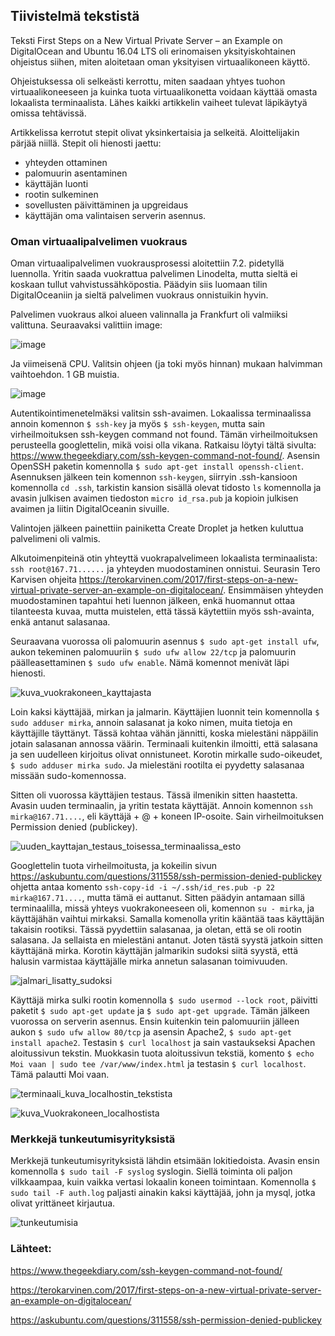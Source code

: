 ## Tiivistelmä tekstistä 

Teksti First Steps on a New Virtual Private Server – an Example on DigitalOcean and Ubuntu 16.04 LTS oli erinomaisen yksityiskohtainen ohjeistus siihen, miten aloitetaan oman yksityisen virtuaalikoneen käyttö. 

Ohjeistuksessa oli selkeästi kerrottu, miten saadaan yhtyes tuohon virtuaalikoneeseen ja kuinka tuota virtuaalikonetta voidaan käyttää omasta lokaalista terminaalista. Lähes kaikki artikkelin vaiheet tulevat läpikäytyä omissa tehtävissä. 

Artikkelissa kerrotut stepit olivat yksinkertaisia ja selkeitä. Aloittelijakin pärjää niillä. Stepit oli hienosti jaettu: 
- yhteyden ottaminen
- palomuurin asentaminen
- käyttäjän luonti 
- rootin sulkeminen
- sovellusten päivittäminen ja upgreidaus
- käyttäjän oma valintaisen serverin asennus. 

### Oman virtuaalipalvelimen vuokraus 

Oman virtuaalipalvelimen vuokrausprosessi aloitettiin 7.2. pidetyllä luennolla. Yritin saada vuokrattua palvelimen Linodelta, mutta sieltä ei koskaan tullut vahvistussähköpostia. 
Päädyin siis luomaan tilin DigitalOceaniin ja sieltä palvelimen vuokraus onnistuikin hyvin. 

Palvelimen vuokraus alkoi alueen valinnalla ja Frankfurt oli valmiiksi valittuna. Seuraavaksi valittiin image: 

![image](https://user-images.githubusercontent.com/82024427/217592390-913ee5e3-3ed2-40bc-86fc-aefd32a0b27a.png)

Ja viimeisenä CPU. Valitsin ohjeen (ja toki myös hinnan) mukaan halvimman vaihtoehdon. 1 GB muistia. 

![image](https://user-images.githubusercontent.com/82024427/217593049-9fcbbf9c-d6c6-49a3-80d9-84c66e3e928b.png)

Autentikointimenetelmäksi valitsin ssh-avaimen. Lokaalissa terminaalissa annoin komennon `$ ssh-key` ja myös `$ ssh-keygen`, mutta sain virheilmoituksen ssh-keygen command not found. Tämän virheilmoituksen perusteella googlettelin, mikä voisi olla vikana. Ratkaisu löytyi tältä sivulta: https://www.thegeekdiary.com/ssh-keygen-command-not-found/. Asensin OpenSSH paketin komennolla `$ sudo apt-get install openssh-client`. Asennuksen jälkeen tein komennon `ssh-keygen`, siirryin .ssh-kansioon komennolla `cd .ssh`, tarkistin kansion sisällä olevat tidosto `ls` komennolla ja avasin julkisen avaimen tiedoston `micro id_rsa.pub` ja kopioin julkisen avaimen ja liitin DigitalOceanin sivuille. 

Valintojen jälkeen painettiin painiketta Create Droplet ja hetken kuluttua palvelimeni oli valmis. 

Alkutoimenpiteinä otin yhteyttä vuokrapalvelimeen lokaalista terminaalista: `ssh root@167.71......` ja yhteyden muodostaminen onnistui. 
Seurasin Tero Karvisen ohjeita https://terokarvinen.com/2017/first-steps-on-a-new-virtual-private-server-an-example-on-digitalocean/. Ensimmäisen yhteyden muodostaminen tapahtui heti luennon jälkeen, enkä huomannut ottaa tilanteesta kuvaa, mutta muistelen, että tässä käytettiin myös ssh-avainta, enkä antanut salasanaa. 

Seuraavana vuorossa oli palomuurin asennus `$ sudo apt-get install ufw`, aukon tekeminen palomuuriin `$ sudo ufw allow 22/tcp` ja palomuurin päälleasettaminen `$ sudo ufw enable`. Nämä komennot menivät läpi hienosti. 

![kuva_vuokrakoneen_kayttajasta](https://user-images.githubusercontent.com/82024427/217602169-fc6bf39f-e4ff-4561-9c12-67d0a5414778.png)

Loin kaksi käyttäjää, mirkan ja jalmarin. Käyttäjien luonnit tein komennolla `$ sudo adduser mirka`, annoin salasanat ja koko nimen, muita tietoja en käyttäjille täyttänyt. Tässä kohtaa vähän jännitti, koska mielestäni näppäilin jotain salasanan annossa väärin. Terminaali kuitenkin ilmoitti, että salasana ja sen uudelleen kirjoitus olivat onnistuneet. Korotin mirkalle sudo-oikeudet, `$ sudo adduser mirka sudo`. Ja mielestäni rootilta ei pyydetty salasanaa missään sudo-komennossa. 

Sitten oli vuorossa käyttäjien testaus. Tässä ilmenikin sitten haastetta. Avasin uuden terminaalin, ja yritin testata käyttäjät. Annoin komennon `ssh mirka@167.71....`, eli käyttäjä + @ + koneen IP-osoite. Sain virheilmoituksen Permission denied (publickey). 

![uuden_kayttajan_testaus_toisessa_terminaalissa_esto](https://user-images.githubusercontent.com/82024427/217608297-f7e71527-0dd8-4b9c-b7bd-3b3bd09c806f.png)

Googlettelin tuota virheilmoitusta, ja kokeilin sivun https://askubuntu.com/questions/311558/ssh-permission-denied-publickey ohjetta antaa komento 
`ssh-copy-id -i ~/.ssh/id_res.pub -p 22 mirka@167.71....`, mutta tämä  ei auttanut. Sitten päädyin antamaan sillä terminaalilla, missä yhteys vuokrakoneeseen oli, komennon `su - mirka`, ja käyttäjähän vaihtui mirkaksi. Samalla komenolla yritin kääntää taas käyttäjän takaisin rootiksi. Tässä pyydettiin salasanaa, ja oletan, että se oli rootin salasana. Ja sellaista en mielestäni antanut. Joten tästä syystä jatkoin sitten käyttäjänä mirka. Korotin käyttäjän jalmarikin sudoksi  siitä syystä, että halusin varmistaa käyttäjälle mirka annetun salasanan toimivuuden. 

![jalmari_lisatty_sudoksi](https://user-images.githubusercontent.com/82024427/217606171-d260cb46-af08-447d-9025-5d0115108c81.png)

Käyttäjä mirka sulki rootin komennolla `$ sudo usermod --lock root`, päivitti paketit `$ sudo apt-get update` ja `$ sudo apt-get upgrade`. Tämän jälkeen vuorossa on serverin asennus. Ensin kuitenkin tein palomuuriin jälleen aukon `$ sudo ufw allow 80/tcp` ja asensin Apache2, `$ sudo apt-get install apache2`. Testasin `$ curl localhost` ja sain vastaukseksi Apachen aloitussivun tekstin. Muokkasin tuota aloitussivun tekstiä, komento `$ echo Moi vaan | sudo tee /var/www/index.html` ja testasin `$ curl localhost`. Tämä palautti Moi vaan. 

![terminaali_kuva_localhostin_tekstista](https://user-images.githubusercontent.com/82024427/217608028-ca77dde3-005e-4a8b-8497-3cb65dae7975.png)

![kuva_Vuokrakoneen_localhostista](https://user-images.githubusercontent.com/82024427/217608069-9eecc6bd-9f5c-4482-b63b-2e1e59ff9f08.png)

### Merkkejä tunkeutumisyrityksistä 

Merkkejä tunkeutumisyrityksistä lähdin etsimään lokitiedoista. Avasin ensin komennolla `$ sudo tail -F syslog` syslogin. Siellä toiminta oli paljon vilkkaampaa, kuin vaikka vertasi lokaalin koneen toimintaan. Komennolla `$ sudo tail -F auth.log` paljasti ainakin kaksi käyttäjää, john ja mysql, jotka olivat yrittäneet kirjautua.  

![tunkeutumisia](https://user-images.githubusercontent.com/82024427/217612284-7aa1606c-264f-40ca-8dde-48a25f29939d.png)


### Lähteet: 

https://www.thegeekdiary.com/ssh-keygen-command-not-found/

https://terokarvinen.com/2017/first-steps-on-a-new-virtual-private-server-an-example-on-digitalocean/

https://askubuntu.com/questions/311558/ssh-permission-denied-publickey






